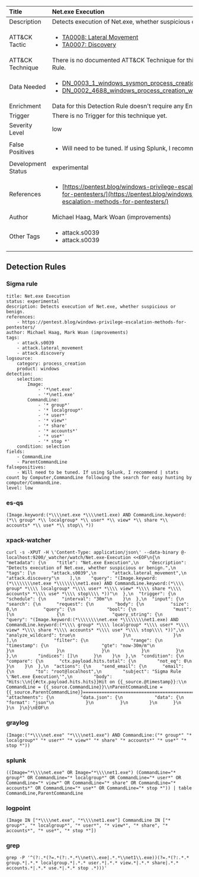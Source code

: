 | Title                | Net.exe Execution                                                                                                                                                 |
|:---------------------|:------------------------------------------------------------------------------------------------------------------------------------------------------------|
| Description          | Detects execution of Net.exe, whether suspicious or benign.                                                                                                                                           |
| ATT&amp;CK Tactic    |  <ul><li>[TA0008: Lateral Movement](https://attack.mitre.org/tactics/TA0008)</li><li>[TA0007: Discovery](https://attack.mitre.org/tactics/TA0007)</li></ul>  |
| ATT&amp;CK Technique |  There is no documented ATT&amp;CK Technique for this Detection Rule.  |
| Data Needed          | <ul><li>[DN_0003_1_windows_sysmon_process_creation](../Data_Needed/DN_0003_1_windows_sysmon_process_creation.md)</li><li>[DN_0002_4688_windows_process_creation_with_commandline](../Data_Needed/DN_0002_4688_windows_process_creation_with_commandline.md)</li></ul>  |
| Enrichment           |  Data for this Detection Rule doesn't require any Enrichments.  |
| Trigger              |  There is no Trigger for this technique yet.  |
| Severity Level       | low |
| False Positives      | <ul><li>Will need to be tuned. If using Splunk, I recommend | stats count by Computer,CommandLine following the search for easy hunting by computer/CommandLine.</li></ul>  |
| Development Status   | experimental |
| References           | <ul><li>[https://pentest.blog/windows-privilege-escalation-methods-for-pentesters/](https://pentest.blog/windows-privilege-escalation-methods-for-pentesters/)</li></ul>  |
| Author               | Michael Haag, Mark Woan (improvements) |
| Other Tags           | <ul><li>attack.s0039</li><li>attack.s0039</li></ul> | 

## Detection Rules

### Sigma rule

```
title: Net.exe Execution
status: experimental
description: Detects execution of Net.exe, whether suspicious or benign.
references:
    - https://pentest.blog/windows-privilege-escalation-methods-for-pentesters/
author: Michael Haag, Mark Woan (improvements)
tags:
    - attack.s0039
    - attack.lateral_movement
    - attack.discovery
logsource:
    category: process_creation
    product: windows
detection:
    selection:
        Image:
            - '*\net.exe'
            - '*\net1.exe'
        CommandLine:
            - '* group*'
            - '* localgroup*'
            - '* user*'
            - '* view*'
            - '* share'
            - '* accounts*'
            - '* use*'
            - '* stop *'
    condition: selection
fields:
    - CommandLine
    - ParentCommandLine
falsepositives:
    - Will need to be tuned. If using Splunk, I recommend | stats count by Computer,CommandLine following the search for easy hunting by computer/CommandLine.
level: low

```





### es-qs
    
```
(Image.keyword:(*\\\\net.exe *\\\\net1.exe) AND CommandLine.keyword:(*\\ group* *\\ localgroup* *\\ user* *\\ view* *\\ share *\\ accounts* *\\ use* *\\ stop\\ *))
```


### xpack-watcher
    
```
curl -s -XPUT -H \'Content-Type: application/json\' --data-binary @- localhost:9200/_watcher/watch/Net.exe-Execution <<EOF\n{\n  "metadata": {\n    "title": "Net.exe Execution",\n    "description": "Detects execution of Net.exe, whether suspicious or benign.",\n    "tags": [\n      "attack.s0039",\n      "attack.lateral_movement",\n      "attack.discovery"\n    ],\n    "query": "(Image.keyword:(*\\\\\\\\net.exe *\\\\\\\\net1.exe) AND CommandLine.keyword:(*\\\\ group* *\\\\ localgroup* *\\\\ user* *\\\\ view* *\\\\ share *\\\\ accounts* *\\\\ use* *\\\\ stop\\\\ *))"\n  },\n  "trigger": {\n    "schedule": {\n      "interval": "30m"\n    }\n  },\n  "input": {\n    "search": {\n      "request": {\n        "body": {\n          "size": 0,\n          "query": {\n            "bool": {\n              "must": [\n                {\n                  "query_string": {\n                    "query": "(Image.keyword:(*\\\\\\\\net.exe *\\\\\\\\net1.exe) AND CommandLine.keyword:(*\\\\ group* *\\\\ localgroup* *\\\\ user* *\\\\ view* *\\\\ share *\\\\ accounts* *\\\\ use* *\\\\ stop\\\\ *))",\n                    "analyze_wildcard": true\n                  }\n                }\n              ],\n              "filter": {\n                "range": {\n                  "timestamp": {\n                    "gte": "now-30m/m"\n                  }\n                }\n              }\n            }\n          }\n        },\n        "indices": []\n      }\n    }\n  },\n  "condition": {\n    "compare": {\n      "ctx.payload.hits.total": {\n        "not_eq": 0\n      }\n    }\n  },\n  "actions": {\n    "send_email": {\n      "email": {\n        "to": "root@localhost",\n        "subject": "Sigma Rule \'Net.exe Execution\'",\n        "body": "Hits:\\n{{#ctx.payload.hits.hits}}Hit on {{_source.@timestamp}}:\\n      CommandLine = {{_source.CommandLine}}\\nParentCommandLine = {{_source.ParentCommandLine}}================================================================================\\n{{/ctx.payload.hits.hits}}",\n        "attachments": {\n          "data.json": {\n            "data": {\n              "format": "json"\n            }\n          }\n        }\n      }\n    }\n  }\n}\nEOF\n
```


### graylog
    
```
(Image:("*\\\\net.exe" "*\\\\net1.exe") AND CommandLine:("* group*" "* localgroup*" "* user*" "* view*" "* share" "* accounts*" "* use*" "* stop *"))
```


### splunk
    
```
((Image="*\\\\net.exe" OR Image="*\\\\net1.exe") (CommandLine="* group*" OR CommandLine="* localgroup*" OR CommandLine="* user*" OR CommandLine="* view*" OR CommandLine="* share" OR CommandLine="* accounts*" OR CommandLine="* use*" OR CommandLine="* stop *")) | table CommandLine,ParentCommandLine
```


### logpoint
    
```
(Image IN ["*\\\\net.exe", "*\\\\net1.exe"] CommandLine IN ["* group*", "* localgroup*", "* user*", "* view*", "* share", "* accounts*", "* use*", "* stop *"])
```


### grep
    
```
grep -P '^(?:.*(?=.*(?:.*.*\\net\\.exe|.*.*\\net1\\.exe))(?=.*(?:.*.* group.*|.*.* localgroup.*|.*.* user.*|.*.* view.*|.*.* share|.*.* accounts.*|.*.* use.*|.*.* stop .*)))'
```



